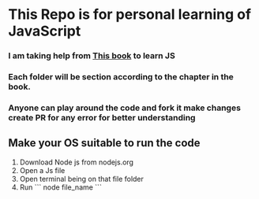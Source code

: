 # This Repo is for personal learning of JavaScript

###  I am taking help from [This book](https://eloquentjavascript.net/) to learn JS 
### Each folder will be section according to the chapter in the book. 
### Anyone can play around the code and fork it make changes create PR for any error for better understanding


## Make your OS suitable to run the code
<ol>
<li> Download Node js from nodejs.org </li>
<li> Open a Js file </li>
<li> Open terminal being on that file folder </li>
<li> Run ``` 
  node file_name
  ``` </li> 
</ol>
